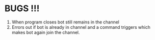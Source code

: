 BUGS !!!
=========
1. When program closes bot still remains in the channel
2. Errors out if bot is already in channel and a command triggers which makes bot again join the channel.

